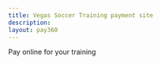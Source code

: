 ```yaml
---
title: Vegas Soccer Training payment site
description:
layout: pay360
---
```

Pay online for your training
